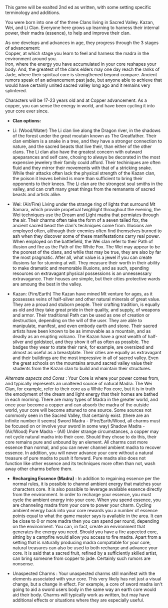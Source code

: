 
This game will be exalted 2nd ed as written, with some setting specific terminology and additions.


You were born into one of the three Clans living in Sacred Valley.  Kazan, Wei, and Li Clan.  Everyone here grows up learning to harness their internal power, their madra (essence), to help and improve their clan.

As one develops and advances in age, they progress through the 3 stages of advancement:  
Copper, at which stage you learn to feel and harness the madra in the environment around you.  
Iron, where the energy you have accumulated in your core reshapes your body. 
And, the greatest of the clans elders may one day reach the ranks of Jade, where their spiritual core is strengthened beyond compare.
Ancient rumors speak of an advancement past jade, but anyone able to achieve that would have certainly united sacred valley long ago and it remains very splintered.

Characters will be 17-23 years old and at Copper advancement.  As a copper, you can sense the energy in world, and have been cycling it into your core ever since.

* **Clan options:**
* Li: (Wood/Water) The Li clan live along the Dragon river, in the shadows of the forest under the great moutain known as The Greatfather.  Their clan emblem is a snake in a tree, and they have a stronger connection to nature, and the sacred beasts that live their, than either of the other clans.  The Li clan also have the greatest concern with outward apeparances and self care, chosing to always be decorated in the most expensive jewelery their family could afford.
Their techiniques are often fluid and they mirror their movements with that of a stricking snake.  While their attacks often lack the physical strength of the Kazan clan, the poison it leaves behind is more than sufficient to bring their opponents to their knees.
The Li clan are the strongest soul smiths in the valley, and can craft many great things from the remanants of sacred beasts and artists alike.

* Wei: (Air/Fire) Living under the strange ring of lights that surround Mt Samara, which provide propetual twighlight throughout the evening, the Wei techniques use the Dream and Light madra that permiates through the air.  Their charms often take the form of a seven tailed fox, the ancient sacred beast the clan's techniques come from.  Illusions are employed often, although their enemies often find themselves burned to ash when they discover some of these manifestations carry real power.
When employed on the battlefield, the Wei clan refer to their Path of illusion and fire as the Path of the White Fox. 
The Wei may appear to be the poorest of the clans, and while that may be true, they are also by far the most pragmatic.  After all, what value is a jewel if you can create illusions far for stunning at will.
They measure their worth in their ability to make dramatic and memorable illusions, and as such, spending resources on extravagant physical possessions is an unnessessary extravagance.  Their houses are simple, but their cities protective wards are amoung the best in the valley.

* Kazan: (Fire/Earth) The Kazan have mined Mt venture for ages, as it possesses veins of half-silver and other natural minerals of great value.  They are a proud and stuborn people.  Their crafting tradition, is equally as old and they take great pride in their quality, and supply, of weapons and armor.
Their traditional Path can be used as one of creation or destruction, depending on the will of the user.  They are able to manipulate, manifest, and even embody earth and stone.  Their sacred artists have been known to be as immovable as a mountain, and as deadly as an erupting volcano.
The Kazan have a great wealth of half-silver and goldsteel, and they show it off as often as possible.  The badges they wear to state their rank, for example, are oversized and almost as useful as a breastplate.  Their cities are equally as extravagant and their buildings are the most impressive in all of sacred valley.
Even the great schools on the mountains around sacred valley value their students from the Kazan clan to build and maintain their structures.

*Alternate aspects and Cores* :  Your Core is where your power comes from, and typically represents an unaltered source of natural Madra.  The Wei Clan, for example, refer to their core as a White Fox core, but it is in truth the emodyment of the dream and light energy that their homes are bathed in each morning. There are many types of Madra in the greater world, and once your become a copper and can absorb the madra of the outside world, your core will become attuned to one source.
Some sources not commonly seen in the Sacred Valley, that certainly exist.  (there are an infinite number it seems)
Sword Madra - (Fire/Earth/Wood, all charms must be focused on or involve your sword in some way)
Shadow Madra - (Air/Wood)
Pure Madra - (All) Under strange circumstances, a copper may not cycle natural madra into their core.  Should they chose to do this, their core remains pure and unbound by an element.  All charms cost more essence than normal, and you can never channel ambient madra to recover essence.  In addition, you will never advance your core without a natural treasure of pure madra to push it forward.  Pure madra also does not function like other essence and its techniques more often than not, wash away other charms before them.

* **Recharging Essence (Madra)** : In addition to regaining essence per the normal rules, it is possible to channel ambient energy that matches your characters core.  It is also possible to leverage available essence directly from the environment.
In order to recharge your essence, you must cycle the ambient energy into your core.  When you spend essence, you are channeling madra from your core to power your charm.  Cycling ambient energy back into your core rewards you a number of essence points equal to what the game master says is available in the area.  It can be close to 0 or more madra then you can spend per round, depending on the environment.
You can, in fact, create an environment that generates the energy you need.   Should you have a fire aspected core, sitting by a campfire would allow you access to fire madra.
Apart from a setting that is naturally producing madra compatable for your core, natural treasures can also be used to both recharge and advance your core. It is said that a sacred fruit, refined by a sufficiently skilled artist, can bring someone from copper to jade.   Certainly such rumors are nonsense.

* Unaspected Charms :  Your unaspected charms still manifest with the elements associated with your core.  This very likely has not just a visual change, but a change in effect.   For example, a core of sword madra isn't going to aid a sword users body in the same way an earth core would aid their body.  Charms will typically work as written, but may have additional effects or situations where they are especially useful.


